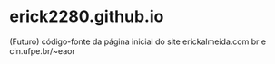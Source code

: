 # erick2280.github.io
(Futuro) código-fonte da página inicial do site erickalmeida.com.br e cin.ufpe.br/~eaor
